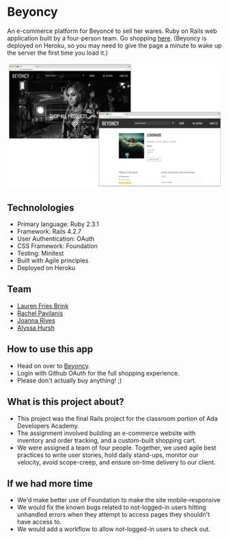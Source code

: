 # Beyoncy 
An e-commerce platform for Beyoncé to sell her wares. Ruby on Rails web application built by a four-person team. Go shopping [here](http://beyoncy.herokuapp.com/). (Beyoncy is deployed on Heroku, so you may need to give the page a minute to wake up the server the first time you load it.)

![Beyoncy Screenshots](/beyoncy.png?raw=true "Beyoncy screenshots")

## Technolologies
* Primary language: Ruby 2.3.1
* Framework: Rails 4.2.7
* User Authentication: OAuth
* CSS Framework: Foundation
* Testing: Minitest
* Built with Agile principles
* Deployed on Heroku

## Team
* [Lauren Fries Brink](https://github.com/laurenfb)
* [Rachel Pavilanis](https://github.com/rpavilanis)
* [Joanna Rives](https://github.com/jm-rives)
* [Alyssa Hursh](https://github.com/alyssahursh)

## How to use this app
* Head on over to [Beyoncy](http://beyoncy.herokuapp.com/). 
* Login with Github OAuth for the full shopping experience.
* Please don't actually buy anything! ;)

## What is this project about?
* This project was the final Rails project for the classroom portion of Ada Developers Academy.
* The assignment involved building an e-commerce website with inventory and order tracking, and a custom-built shopping cart.
* We were assigned a team of four people. Together, we used agile best practices to write user stories, hold daily stand-ups, monitor our velocity, avoid scope-creep, and ensure on-time delivery to our client.

## If we had more time
* We'd make better use of Foundation to make the site mobile-responsive
* We would fix the known bugs related to not-logged-in users hitting unhandled errors when they attempt to access pages they shouldn't have access to.
* We would add a workflow to allow not-logged-in users to check out.
